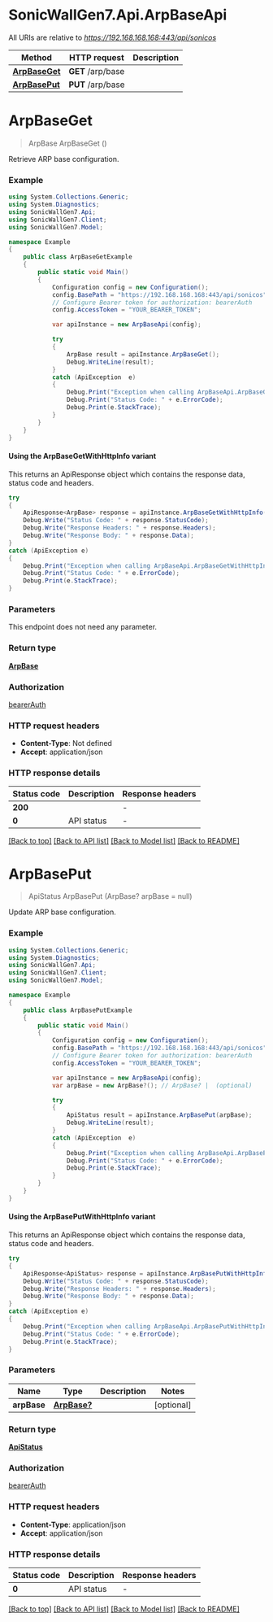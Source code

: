 # SonicWallGen7.Api.ArpBaseApi

All URIs are relative to *https://192.168.168.168:443/api/sonicos*

| Method | HTTP request | Description |
|--------|--------------|-------------|
| [**ArpBaseGet**](ArpBaseApi.md#arpbaseget) | **GET** /arp/base |  |
| [**ArpBasePut**](ArpBaseApi.md#arpbaseput) | **PUT** /arp/base |  |

<a id="arpbaseget"></a>
# **ArpBaseGet**
> ArpBase ArpBaseGet ()



Retrieve ARP base configuration.

### Example
```csharp
using System.Collections.Generic;
using System.Diagnostics;
using SonicWallGen7.Api;
using SonicWallGen7.Client;
using SonicWallGen7.Model;

namespace Example
{
    public class ArpBaseGetExample
    {
        public static void Main()
        {
            Configuration config = new Configuration();
            config.BasePath = "https://192.168.168.168:443/api/sonicos";
            // Configure Bearer token for authorization: bearerAuth
            config.AccessToken = "YOUR_BEARER_TOKEN";

            var apiInstance = new ArpBaseApi(config);

            try
            {
                ArpBase result = apiInstance.ArpBaseGet();
                Debug.WriteLine(result);
            }
            catch (ApiException  e)
            {
                Debug.Print("Exception when calling ArpBaseApi.ArpBaseGet: " + e.Message);
                Debug.Print("Status Code: " + e.ErrorCode);
                Debug.Print(e.StackTrace);
            }
        }
    }
}
```

#### Using the ArpBaseGetWithHttpInfo variant
This returns an ApiResponse object which contains the response data, status code and headers.

```csharp
try
{
    ApiResponse<ArpBase> response = apiInstance.ArpBaseGetWithHttpInfo();
    Debug.Write("Status Code: " + response.StatusCode);
    Debug.Write("Response Headers: " + response.Headers);
    Debug.Write("Response Body: " + response.Data);
}
catch (ApiException e)
{
    Debug.Print("Exception when calling ArpBaseApi.ArpBaseGetWithHttpInfo: " + e.Message);
    Debug.Print("Status Code: " + e.ErrorCode);
    Debug.Print(e.StackTrace);
}
```

### Parameters
This endpoint does not need any parameter.
### Return type

[**ArpBase**](ArpBase.md)

### Authorization

[bearerAuth](../README.md#bearerAuth)

### HTTP request headers

 - **Content-Type**: Not defined
 - **Accept**: application/json


### HTTP response details
| Status code | Description | Response headers |
|-------------|-------------|------------------|
| **200** |  |  -  |
| **0** | API status |  -  |

[[Back to top]](#) [[Back to API list]](../README.md#documentation-for-api-endpoints) [[Back to Model list]](../README.md#documentation-for-models) [[Back to README]](../README.md)

<a id="arpbaseput"></a>
# **ArpBasePut**
> ApiStatus ArpBasePut (ArpBase? arpBase = null)



Update ARP base configuration.

### Example
```csharp
using System.Collections.Generic;
using System.Diagnostics;
using SonicWallGen7.Api;
using SonicWallGen7.Client;
using SonicWallGen7.Model;

namespace Example
{
    public class ArpBasePutExample
    {
        public static void Main()
        {
            Configuration config = new Configuration();
            config.BasePath = "https://192.168.168.168:443/api/sonicos";
            // Configure Bearer token for authorization: bearerAuth
            config.AccessToken = "YOUR_BEARER_TOKEN";

            var apiInstance = new ArpBaseApi(config);
            var arpBase = new ArpBase?(); // ArpBase? |  (optional) 

            try
            {
                ApiStatus result = apiInstance.ArpBasePut(arpBase);
                Debug.WriteLine(result);
            }
            catch (ApiException  e)
            {
                Debug.Print("Exception when calling ArpBaseApi.ArpBasePut: " + e.Message);
                Debug.Print("Status Code: " + e.ErrorCode);
                Debug.Print(e.StackTrace);
            }
        }
    }
}
```

#### Using the ArpBasePutWithHttpInfo variant
This returns an ApiResponse object which contains the response data, status code and headers.

```csharp
try
{
    ApiResponse<ApiStatus> response = apiInstance.ArpBasePutWithHttpInfo(arpBase);
    Debug.Write("Status Code: " + response.StatusCode);
    Debug.Write("Response Headers: " + response.Headers);
    Debug.Write("Response Body: " + response.Data);
}
catch (ApiException e)
{
    Debug.Print("Exception when calling ArpBaseApi.ArpBasePutWithHttpInfo: " + e.Message);
    Debug.Print("Status Code: " + e.ErrorCode);
    Debug.Print(e.StackTrace);
}
```

### Parameters

| Name | Type | Description | Notes |
|------|------|-------------|-------|
| **arpBase** | [**ArpBase?**](ArpBase?.md) |  | [optional]  |

### Return type

[**ApiStatus**](ApiStatus.md)

### Authorization

[bearerAuth](../README.md#bearerAuth)

### HTTP request headers

 - **Content-Type**: application/json
 - **Accept**: application/json


### HTTP response details
| Status code | Description | Response headers |
|-------------|-------------|------------------|
| **0** | API status |  -  |

[[Back to top]](#) [[Back to API list]](../README.md#documentation-for-api-endpoints) [[Back to Model list]](../README.md#documentation-for-models) [[Back to README]](../README.md)

